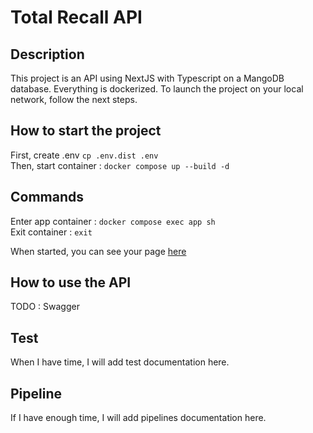 # Total Recall API

## Description
This project is an API using NextJS with Typescript on a MangoDB database. Everything is dockerized.
To launch the project on your local network, follow the next steps.

## How to start the project
First, create .env `cp .env.dist .env`  
Then, start container : `docker compose up --build -d`  

## Commands
Enter app container : `docker compose exec app sh`  
Exit container : `exit`

When started, you can see your page [here](http://localhost:3000/)

## How to use the API
TODO : Swagger

## Test
When I have time, I will add test documentation here.

## Pipeline
If I have enough time, I will add pipelines documentation here.